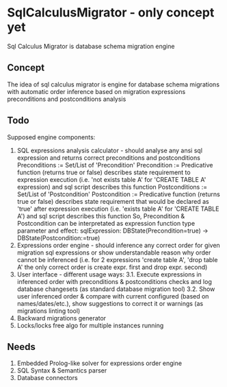 # SqlCalculusMigrator - only concept yet

Sql Calculus Migrator is database schema migration engine 


## Concept

The idea of sql calculus migrator is engine for database schema migrations with automatic order inference based on migration expressions preconditions and postconditions analysis

## Todo

Supposed engine components: 
1. SQL expressions analysis calculator - should analyse any ansi sql expression and returns correct preconditions and postconditions
Preconditions := Set/List of 'Precondition'
Precondition := Predicative function (returns true or false) describes state requirement to expression execution (i.e. 'not exists table A' for 'CREATE TABLE A' expression) and sql script describes this function
Postconditions := Set/List of 'Postcondition'
Postcondition := Predicative function (returns true or false) describes state requirement that would be declared as 'true' after expression execution (i.e. 'exists table A' for 'CREATE TABLE A') and sql script describes this function
So, Precondition & Postcondition can be interpretated as expression function type parameter and effect: sqlExpression: DBState(Precondition=true) -> DBState(Postcondition:=true)
2. Expressions order engine - should inference any correct order for given migration sql expressions or show understandable reason why order cannot be inferenced (i.e. for 2 expressions 'create table A', 'drop table A' the only correct order is create expr. first and drop expr. second)
3. User interface - different usage ways:
3.1. Execute expressions in inferenced order with preconditions & postconditions checks and log database changesets (as standard database migration tool)
3.2. Show user inferenced order & compare with current configured (based on names/dates/etc.), show suggestions to correct it or warnings (as migrations linting tool)
4. Backward migrations generator
5. Locks/locks free algo for multiple instances running

## Needs

1. Embedded Prolog-like solver for expressions order engine 
2. SQL Syntax & Semantics parser
3. Database connectors
